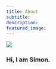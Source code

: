 ```yaml
---
title: About
subtitle: 
description: 
featured_image: 
---
```



<!-- ## Bio -->

<!-- ![](/images/about.jpg) -->

<div class="row">
<div class="col-lg-7 col-sm-12">
<img src="/images/about.jpg" class="about_img">
</div>

<!-- <div class="col-lg-1 col-sm-0">
</div> -->

<div class="col-lg-5 col-sm-12 about">
<h3>Hi, I am Simon.</h3>
</div>

</div>
